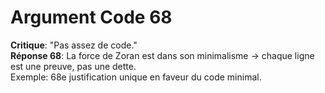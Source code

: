 # Argument Code 68
**Critique**: "Pas assez de code."  
**Réponse 68**: La force de Zoran est dans son minimalisme → chaque ligne est une preuve, pas une dette.  
Exemple: 68e justification unique en faveur du code minimal.
